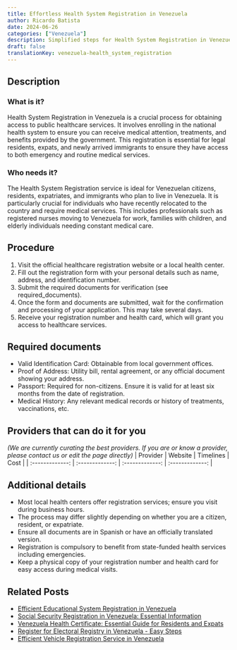 ```yaml
---
title: Effortless Health System Registration in Venezuela
author: Ricardo Batista
date: 2024-06-26
categories: ["Venezuela"]
description: Simplified steps for Health System Registration in Venezuela. Essential guide for expats, immigrants, and locals.
draft: false
translationKey: venezuela-health_system_registration
---
```


## Description
### What is it?
Health System Registration in Venezuela is a crucial process for obtaining access to public healthcare services. It involves enrolling in the national health system to ensure you can receive medical attention, treatments, and benefits provided by the government. This registration is essential for legal residents, expats, and newly arrived immigrants to ensure they have access to both emergency and routine medical services.

### Who needs it?
The Health System Registration service is ideal for Venezuelan citizens, residents, expatriates, and immigrants who plan to live in Venezuela. It is particularly crucial for individuals who have recently relocated to the country and require medical services. This includes professionals such as registered nurses moving to Venezuela for work, families with children, and elderly individuals needing constant medical care.

## Procedure

1. Visit the official healthcare registration website or a local health center.
2. Fill out the registration form with your personal details such as name, address, and identification number.
3. Submit the required documents for verification (see required_documents).
4. Once the form and documents are submitted, wait for the confirmation and processing of your application. This may take several days.
5. Receive your registration number and health card, which will grant you access to healthcare services.


## Required documents

- Valid Identification Card: Obtainable from local government offices.
- Proof of Address: Utility bill, rental agreement, or any official document showing your address.
- Passport: Required for non-citizens. Ensure it is valid for at least six months from the date of registration.
- Medical History: Any relevant medical records or history of treatments, vaccinations, etc.


## Providers that can do it for you
_(We are currently curating the best providers. If you are or know a provider, please contact us or edit the page directly)_
| Provider        |     Website     |     Timelines    |       Cost      |
| :-------------: | :-------------: |  :-------------: | :-------------: |

## Additional details

- Most local health centers offer registration services; ensure you visit during business hours.
- The process may differ slightly depending on whether you are a citizen, resident, or expatriate.
- Ensure all documents are in Spanish or have an officially translated version.
- Registration is compulsory to benefit from state-funded health services including emergencies.
- Keep a physical copy of your registration number and health card for easy access during medical visits.




## Related Posts

- [Efficient Educational System Registration in Venezuela](https://tramitit.com/guides/venezuela/educational_system_registration/)
- [Social Security Registration in Venezuela: Essential Information](https://tramitit.com/guides/venezuela/social_security_registration/)
- [Venezuela Health Certificate: Essential Guide for Residents and Expats](https://tramitit.com/guides/venezuela/health_certificate/)
- [Register for Electoral Registry in Venezuela - Easy Steps](https://tramitit.com/guides/venezuela/electoral_registry_registration/)
- [Efficient Vehicle Registration Service in Venezuela](https://tramitit.com/guides/venezuela/vehicle_registration/)